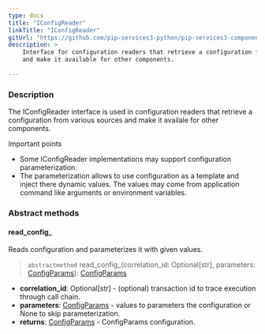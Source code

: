 ```yaml
---
type: docs
title: "IConfigReader"
linkTitle: "IConfigReader"
gitUrl: "https://github.com/pip-services3-python/pip-services3-components-python"
description: >
    Interface for configuration readers that retrieve a configuration from various sources
    and make it available for other components.
    
---
```


### Description

The IConfigReader interface is used in configuration readers that retrieve a configuration from various sources and make it availale for other components.

Important points

- Some IConfigReader implementations may support configuration parameterization.
- The parameterization allows to use configuration as a template and inject there dynamic values. The values may come from application command like arguments or environment variables.

### Abstract methods

#### read_config_
Reads configuration and parameterizes it with given values.

> `abstractmethod` read_config_(correlation_id: Optional[str], parameters: [ConfigParams](../../../commons/config/config_params)): [ConfigParams](../../../commons/config/config_params)

- **correlation_id**: Optional[str] - (optional) transaction id to trace execution through call chain.
- **parameters**: [ConfigParams](../../../commons/config/config_params) - values to parameters the configuration or None to skip parameterization.
- **returns**: [ConfigParams](../../../commons/config/config_params) - ConfigParams configuration.
